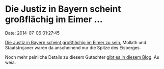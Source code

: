 Die Justiz in Bayern scheint großflächig im Eimer \...
======================================================

Date: 2014-07-06 01:27:45

[Die Justiz in Bayern scheint großflächig im Eimer zu
sein](http://sz.de/1.2031052), Mollath und Staatstrojaner waren da
anscheinend nur die Spitze des Eisberges.

Noch mehr peinliche Details zu diesem Gutachter [gibt es in diesem
Blog](http://www.strafverteidiger-muenchen.eu/1229/strafrecht/suechtige-staatsanwaeltin-bezahlt-mit-sex/).
Au weia.
